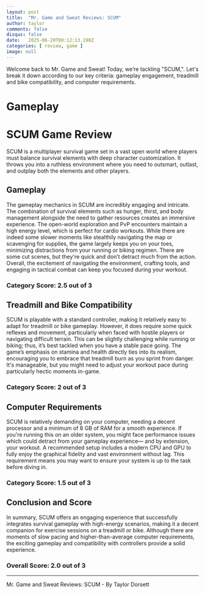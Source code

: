 ```yaml
---
layout: post
title:  "Mr. Game and Sweat Reviews: SCUM"
author: taylor
comments: false
disqus: false
date:   2025-06-20T00:12:13.198Z
categories: [ review, game ]
image: null
---
```


Welcome back to Mr. Game and Sweat! Today, we’re tackling "SCUM,". Let's break it down according to our key criteria: gameplay engagement, treadmill and bike compatibility, and computer requirements.

# Gameplay

# SCUM Game Review

SCUM is a multiplayer survival game set in a vast open world where players must balance survival elements with deep character customization. It throws you into a ruthless environment where you need to outsmart, outlast, and outplay both the elements and other players. 

## Gameplay

The gameplay mechanics in SCUM are incredibly engaging and intricate. The combination of survival elements such as hunger, thirst, and body management alongside the need to gather resources creates an immersive experience. The open-world exploration and PvP encounters maintain a high energy level, which is perfect for cardio workouts. While there are indeed some slower moments like stealthily navigating the map or scavenging for supplies, the game largely keeps you on your toes, minimizing distractions from your running or biking regimen. There are some cut scenes, but they're quick and don’t detract much from the action. Overall, the excitement of navigating the environment, crafting tools, and engaging in tactical combat can keep you focused during your workout. 

### Category Score: 2.5 out of 3

## Treadmill and Bike Compatibility

SCUM is playable with a standard controller, making it relatively easy to adapt for treadmill or bike gameplay. However, it does require some quick reflexes and movement, particularly when faced with hostile players or navigating difficult terrain. This can be slightly challenging while running or biking; thus, it’s best tackled when you have a stable pace going. The game’s emphasis on stamina and health directly ties into its realism, encouraging you to embrace that treadmill burn as you sprint from danger. It's manageable, but you might need to adjust your workout pace during particularly hectic moments in-game.

### Category Score: 2 out of 3

## Computer Requirements 

SCUM is relatively demanding on your computer, needing a decent processor and a minimum of 8 GB of RAM for a smooth experience. If you're running this on an older system, you might face performance issues which could detract from your gameplay experience— and by extension, your workout. A recommended setup includes a modern CPU and GPU to fully enjoy the graphical fidelity and vast environment without lag. This requirement means you may want to ensure your system is up to the task before diving in.

### Category Score: 1.5 out of 3

## Conclusion and Score

In summary, SCUM offers an engaging experience that successfully integrates survival gameplay with high-energy scenarios, making it a decent companion for exercise sessions on a treadmill or bike. Although there are moments of slow pacing and higher-than-average computer requirements, the exciting gameplay and compatibility with controllers provide a solid experience. 

### Overall Score: 2.0 out of 3

---

Mr. Game and Sweat Reviews: SCUM - By Taylor Dorsett
